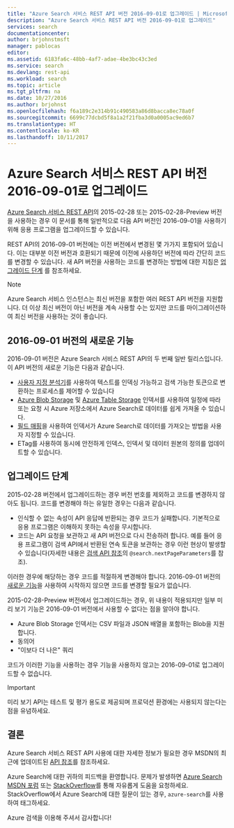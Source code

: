 ```yaml
---
title: "Azure Search 서비스 REST API 버전 2016-09-01로 업그레이드 | Microsoft Docs"
description: "Azure Search 서비스 REST API 버전 2016-09-01로 업그레이드"
services: search
documentationcenter: 
author: brjohnstmsft
manager: pablocas
editor: 
ms.assetid: 6183fa6c-48bb-4af7-adae-4be3bc43c3ed
ms.service: search
ms.devlang: rest-api
ms.workload: search
ms.topic: article
ms.tgt_pltfrm: na
ms.date: 10/27/2016
ms.author: brjohnst
ms.openlocfilehash: f6a189c2e314b91c490583a86d8bacca8ec78a0f
ms.sourcegitcommit: 6699c77dcbd5f8a1a2f21fba3d0a0005ac9ed6b7
ms.translationtype: HT
ms.contentlocale: ko-KR
ms.lasthandoff: 10/11/2017
---
```

# <a name="upgrading-to-the-azure-search-service-rest-api-version-2016-09-01"></a>Azure Search 서비스 REST API 버전 2016-09-01로 업그레이드
[Azure Search 서비스 REST API](https://msdn.microsoft.com/library/azure/dn798935.aspx)의 2015-02-28 또는 2015-02-28-Preview 버전을 사용하는 경우 이 문서를 통해 일반적으로 다음 API 버전인 2016-09-01을 사용하기 위해 응용 프로그램을 업그레이드할 수 있습니다.

REST API의 2016-09-01 버전에는 이전 버전에서 변경된 몇 가가지 포함되어 있습니다. 이는 대부분 이전 버전과 호환되기 때문에 이전에 사용하던 버전에 따라 간단히 코드를 변경할 수 있습니다. 새 API 버전을 사용하는 코드를 변경하는 방법에 대한 지침은 [업그레이드 단계](#UpgradeSteps) 를 참조하세요.

> [!NOTE]
> Azure Search 서비스 인스턴스는 최신 버전을 포함한 여러 REST API 버전을 지원합니다. 더 이상 최신 버전이 아닌 버전을 계속 사용할 수는 있지만 코드를 마이그레이션하여 최신 버전을 사용하는 것이 좋습니다.

<a name="WhatsNew"></a>

## <a name="whats-new-in-version-2016-09-01"></a>2016-09-01 버전의 새로운 기능
2016-09-01 버전은 Azure Search 서비스 REST API의 두 번째 일반 릴리스입니다. 이 API 버전의 새로운 기능은 다음과 같습니다.

* [사용자 지정 분석기](https://aka.ms/customanalyzers)를 사용하여 텍스트를 인덱싱 가능하고 검색 가능한 토큰으로 변환하는 프로세스를 제어할 수 있습니다
* [Azure Blob Storage](search-howto-indexing-azure-blob-storage.md) 및 [Azure Table Storage](search-howto-indexing-azure-tables.md) 인덱서를 사용하여 일정에 따라 또는 요청 시 Azure 저장소에서 Azure Search로 데이터를 쉽게 가져올 수 있습니다.
* [필드 매핑](search-indexer-field-mappings.md)을 사용하여 인덱서가 Azure Search로 데이터를 가져오는 방법을 사용자 지정할 수 있습니다.
* ETag를 사용하여 동시에 안전하게 인덱스, 인덱서 및 데이터 원본의 정의를 업데이트할 수 있습니다. 

<a name="UpgradeSteps"></a>

## <a name="steps-to-upgrade"></a>업그레이드 단계
2015-02-28 버전에서 업그레이드하는 경우 버전 번호를 제외하고 코드를 변경하지 않아도 됩니다. 코드를 변경해야 하는 유일한 경우는 다음과 같습니다.

* 인식할 수 없는 속성이 API 응답에 반환되는 경우 코드가 실패합니다. 기본적으로 응용 프로그램은 이해하지 못하는 속성을 무시합니다.
* 코드는 API 요청을 보관하고 새 API 버전으로 다시 전송하려 합니다. 예를 들어 응용 프로그램이 검색 API에서 반환된 연속 토큰을 보관하는 경우 이런 현상이 발생할 수 있습니다(자세한 내용은 [검색 API 참조](https://msdn.microsoft.com/library/azure/dn798927.aspx#Anchor_1)의 `@search.nextPageParameters`를 참조).

이러한 경우에 해당하는 경우 코드를 적절하게 변경해야 합니다. 2016-09-01 버전의 [새로운 기능](#WhatsNew)을 사용하여 시작하지 않으면 코드를 변경할 필요가 없습니다.

2015-02-28-Preview 버전에서 업그레이드하는 경우, 위 내용이 적용되지만 일부 미리 보기 기능은 2016-09-01 버전에서 사용할 수 없다는 점을 알아야 합니다.

* Azure Blob Storage 인덱서는 CSV 파일과 JSON 배열을 포함하는 Blob을 지원합니다.
* 동의어
* "이보다 더 나은" 쿼리

코드가 이러한 기능을 사용하는 경우 기능을 사용하지 않고는 2016-09-01로 업그레이드할 수 없습니다.

> [!IMPORTANT]
> 미리 보기 API는 테스트 및 평가 용도로 제공되며 프로덕션 환경에는 사용되지 않는다는 점을 유념하세요.
> 
> 

## <a name="conclusion"></a>결론
Azure Search 서비스 REST API 사용에 대한 자세한 정보가 필요한 경우 MSDN의 최근에 업데이트된 [API 참조](https://msdn.microsoft.com/library/azure/dn798935.aspx)를 참조하세요.

Azure Search에 대한 귀하의 피드백을 환영합니다. 문제가 발생하면 [Azure Search MSDN 포럼](https://social.msdn.microsoft.com/Forums/azure/home?forum=azuresearch) 또는 [StackOverflow](http://stackoverflow.com/)를 통해 자유롭게 도움을 요청하세요. StackOverflow에서 Azure Search에 대한 질문이 있는 경우, `azure-search`를 사용하여 태그하세요.

Azure 검색을 이용해 주셔서 감사합니다!

